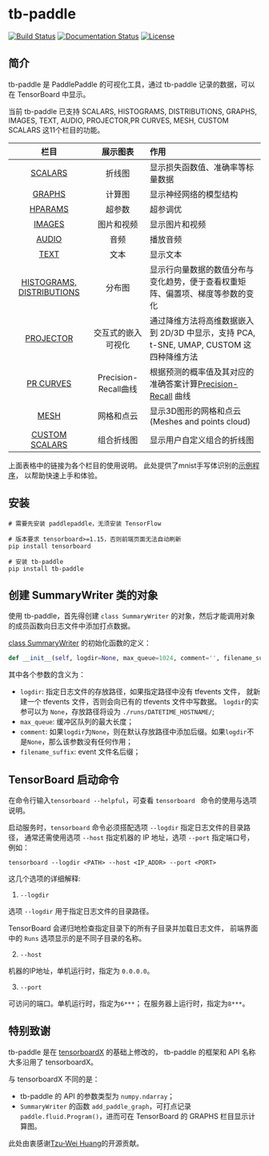 # tb-paddle
[![Build Status](https://travis-ci.org/linshuliang/tb-paddle.svg?branch=master)](https://travis-ci.org/linshuliang/tb-paddle)
[![Documentation Status](https://img.shields.io/badge/docs-latest-brightgreen.svg?style=flat)](https://github.com/linshuliang/tb-paddle/blob/master/README.md)
[![License](https://img.shields.io/badge/license-MIT-blue.svg)](LICENSE)

## 简介

tb-paddle 是 PaddlePaddle 的可视化工具，通过 tb-paddle 记录的数据，可以在 TensorBoard 中显示。

当前 tb-paddle 已支持 SCALARS, HISTOGRAMS, DISTRIBUTIONS, GRAPHS, IMAGES, TEXT,
AUDIO, PROJECTOR,PR CURVES, MESH, CUSTOM SCALARS 这11个栏目的功能。

|栏目|展示图表|作用|
|:----:|:---:|:---|
|[SCALARS](instructions/SCALARS_instructions.md)|折线图|显示损失函数值、准确率等标量数据|
|[GRAPHS](instructions/GRAPHS_instructions.md)|计算图|显示神经网络的模型结构|
|[HPARAMS](instructions/HPARAMS_instructions.md)|超参数|超参调优|
|[IMAGES](instructions/IMAGES_instructions.md)|图片和视频|显示图片和视频|
|[AUDIO](instructions/AUDIO_instructions.md)|音频|播放音频|
|[TEXT](instructions/TEXT_instructions.md)|文本|显示文本|
|[HISTOGRAMS, DISTRIBUTIONS](instructions/HISTOGRAMS_DISTRIBUTIONS_instructions.md)|分布图|显示行向量数据的数值分布与变化趋势，便于查看权重矩阵、偏置项、梯度等参数的变化|
|[PROJECTOR](instructions/PROJECTOR_instructions.md)|交互式的嵌入可视化|通过降维方法将高维数据嵌入到 2D/3D 中显示，支持 PCA, t-SNE, UMAP, CUSTOM 这四种降维方法|
|[PR CURVES](instructions/PR-CURVES_instructions.md)|Precision-Recall曲线|根据预测的概率值及其对应的准确答案计算[Precision-Recall](https://en.wikipedia.org/wiki/Precision_and_recall) 曲线|
|[MESH](instructions/MESH_instructions.md)|网格和点云|显示3D图形的网格和点云(Meshes and points cloud)|
|[CUSTOM SCALARS](instructions/CUSTOM_SCALARS_instructions.md)|组合折线图|显示用户自定义组合的折线图|

上面表格中的链接为各个栏目的使用说明。
此处提供了mnist手写体识别的[示例程序](API_demo/mnist_log-demo.py)，
以帮助快速上手和体验。

## 安装

```
# 需要先安装 paddlepaddle，无须安装 TensorFlow

# 版本要求 tensorboard>=1.15，否则前端页面无法自动刷新
pip install tensorboard

# 安装 tb-paddle
pip install tb-paddle
```

## 创建 SummaryWriter 类的对象

使用 tb-paddle，首先得创建 `class SummaryWriter` 的对象，然后才能调用对象的成员函数向日志文件中添加打点数据。

[class SummaryWriter](tb_paddle/summary_writer.py) 的初始化函数的定义：

```python
def __init__(self, logdir=None, max_queue=1024, comment='', filename_suffix='', **kwargs):
```

其中各个参数的含义为：

* `logdir`: 指定日志文件的存放路径，如果指定路径中没有 tfevents 文件，
就新建一个 tfevents 文件，否则会向已有的 tfevents 文件中写数据。
`logdir`的实参可以为 `None`，存放路径将设为 `./runs/DATETIME_HOSTNAME/`;
* `max_queue`: 缓冲区队列的最大长度；
* `comment`: 如果`logdir`为`None`，则在默认存放路径中添加后缀。如果`logdir`不是`None`，那么该参数没有任何作用；
* `filename_suffix`: event 文件名后缀；

## TensorBoard 启动命令

在命令行输入`tensorboard --helpful`，可查看 `tensorboard ` 命令的使用与选项说明。

启动服务时，`tensorboard` 命令必须搭配选项 `--logdir` 指定日志文件的目录路径，
通常还需使用选项 `--host` 指定机器的 IP 地址，选项 `--port` 指定端口号，例如：

```
tensorboard --logdir <PATH> --host <IP_ADDR> --port <PORT>
```

这几个选项的详细解释:

1. `--logdir`

选项 `--logdir` 用于指定日志文件的目录路径。

TensorBoard 会递归地检查指定目录下的所有子目录并加载日志文件，
前端界面中的 `Runs` 选项显示的是不同子目录的名称。

2. `--host`

机器的IP地址，单机运行时，指定为 `0.0.0.0`。

3. `--port`

可访问的端口。单机运行时，指定为`6***`； 在服务器上运行时，指定为`8***`。

## 特别致谢

tb-paddle 是在 [tensorboardX](https://github.com/lanpa/tensorboardX) 的基础上修改的，
tb-paddle 的框架和 API 名称大多沿用了 tensorboardX。

与 tensorboardX 不同的是：

* tb-paddle 的 API 的参数类型为 `numpy.ndarray`；
* `SummaryWriter` 的函数 `add_paddle_graph`，可打点记录 `paddle.fluid.Program()`，进而可在 TensorBoard 的 GRAPHS 栏目显示计算图。

此处由衷感谢[Tzu-Wei Huang](https://github.com/lanpa)的开源贡献。


